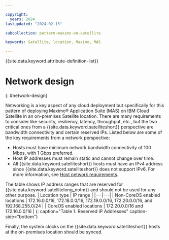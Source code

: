 ```yaml
---

copyright:
  years: 2024
lastupdated: "2024-02-15"

subcollection: pattern-maximo-on-satellite

keywords: Satellite, location, Maximo, MAS

---
```


{{site.data.keyword.attribute-definition-list}}

# Network design
{: #network-design}

Networking is a key aspect of any cloud deployment but specifically for this pattern of deploying Maximo® Application Suite (MAS) on IBM Cloud Satellite in an on-premises Satellite location. There are many requirements to consider like security, resiliency, latency, throughput, etc., but the two critical ones from a {{site.data.keyword.satelliteshort}} perspective are bandwidth connectivity and certain reserved IPs. Listed below are some of the key requirements from a network perspective:

- Hosts must have minimum network bandwidth connectivity of 100 Mbps, with 1 Gbps preferred.
- Host IP addresses must remain static and cannot change over time.
- All {{site.data.keyword.satelliteshort}} hosts must have an IPv4 address since {{site.data.keyword.satelliteshort}} does not support IPv6. For more information, see [Host network requirements](/docs/satellite?topic=satellite-reqs-host-network).


The table shows IP address ranges that are reserved for {{site.data.keyword.satellitelong_notm}} and should not be used for any other purpose.
| Location type | IP range |
|---|---|
| Non-CoreOS enabled locations | 172.16.0.0/16, 172.18.0.0/16, 172.19.0.0/16, 172.20.0.0/16, and 192.168.255.0/24 |
| CoreOS enabled locations | 172.20.0.0/16 and 172.16.0.0/16 |
{: caption="Table 1. Reserved IP Addresses" caption-side="bottom"}

Finally, the system clocks on the {{site.data.keyword.satelliteshort}} hosts at the on-premises location should be synced.
